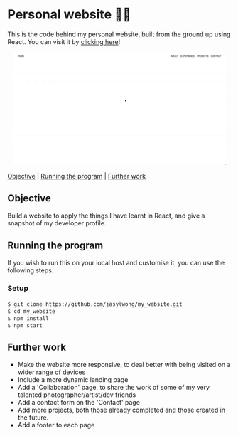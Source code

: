 # Personal website 👨‍💻

This is the code behind my personal website, built from the ground up using React. You can visit it by [clicking here](https://jason-wong.netlify.com/)!

<div align="center"><img src="giphy.gif" /></div>

[Objective](#Objective) | [Running the program](#running_the_program) | [Further work](#further_work)

## Objective

Build a website to apply the things I have learnt in React, and give a snapshot of my developer profile.

## <a name="running_the_program">Running the program</a>

If you wish to run this on your local host and customise it, you can use the following steps.

### Setup
```
$ git clone https://github.com/jasylwong/my_website.git
$ cd my_website
$ npm install
$ npm start
```

## <a name="further_work">Further work</a>

- Make the website more responsive, to deal better with being
visited on a wider range of devices
- Include a more dynamic landing page
- Add a 'Collaboration' page, to share the work of some of my
very talented photographer/artist/dev friends
- Add a contact form on the 'Contact' page
- Add more projects, both those already completed and those created in the future.
- Add a footer to each page


